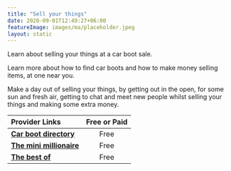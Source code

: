 ```yaml
---
title: "Sell your things"
date: 2020-09-01T12:49:27+06:00
featureImage: images/ma/placeholder.jpeg
layout: static
---
```


Learn about selling your things at a car boot sale.

Learn more about how to find car boots and how to make money selling items, at one near you.

Make a day out of selling your things, by getting out in the open, for some sun and fresh air, getting to chat and meet new people whilst selling your things and making some extra money.

| Provider Links      | Free or Paid  |  
| :-----------          | :--------------:      |  
| [**Car boot directory**](https://carbootdirectory.co.uk/car-boot-sales-near-me/) | Free | 
| [**The mini millionaire**](https://theminimillionaire.com/how-to-find-a-local-car-boot-sale/) | Free | 
| [**The best of**](https://www.thebestof.co.uk/local/lichfield/community-hub/blog/view/what-sells-well-at-car-boot-sales/) | Free | 
  

<br/><br/>






